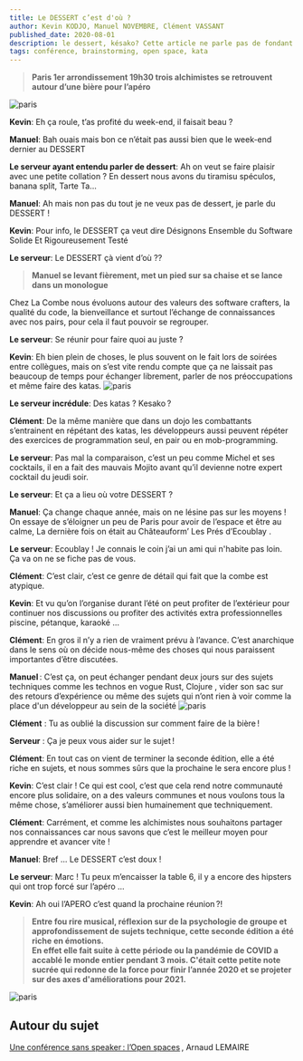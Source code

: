 ```yaml
---
title: Le DESSERT c’est d'où ? 
author: Kevin KODJO, Manuel NOVEMBRE, Clément VASSANT
published_date: 2020-08-01
description: le dessert, késako? Cette article ne parle pas de fondant au chocolat.
tags: conférence, brainstorming, open space, kata
---
```


>**Paris 1er arrondissement 19h30 trois alchimistes se retrouvent autour d’une bière pour l’apéro**  

![paris](https://media.giphy.com/media/l41lNsmgu4aLV6YBq/source.gif)

**Kevin**: Eh ça roule, t’as profité du week-end, il faisait beau ? 

**Manuel**: Bah ouais mais bon ce n’était pas aussi bien que le week-end dernier au DESSERT 

**Le serveur ayant entendu parler de dessert**: Ah on veut se faire plaisir avec une petite collation ? En dessert nous avons du tiramisu spéculos, banana split, Tarte Ta... 

**Manuel**: Ah mais non pas du tout je ne veux pas de dessert, je parle du DESSERT ! 

**Kevin**: Pour info, le DESSERT ça veut dire Désignons Ensemble du Software Solide Et Rigoureusement Testé

**Le serveur**:  Le DESSERT çà vient d’où ?? 

>**Manuel se levant fièrement, met un pied sur sa chaise et se lance dans un monologue**  

Chez La Combe nous évoluons autour des valeurs des software crafters, la qualité du code, la bienveillance et surtout l’échange de connaissances avec nos pairs, pour cela il faut pouvoir se regrouper. 

**Le serveur**: Se réunir pour faire quoi au juste ? 

**Kevin**: Eh bien plein de choses, le plus souvent on le fait lors de soirées entre collègues, mais on s’est vite rendu compte que ça ne laissait pas beaucoup de temps pour échanger librement, parler de nos préoccupations et même faire des katas. 
![paris](/images/2020/08/ledessert/01.jpg)
 
**Le serveur incrédule**: Des katas ? Kesako ? 

**Clément**: De la même manière que dans un dojo les combattants s’entrainent en répétant des katas, les développeurs aussi peuvent répéter des exercices de programmation seul, en pair ou en mob-programming. 

**Le serveur**: Pas mal la comparaison, c’est un peu comme Michel et ses cocktails, il en a fait des mauvais Mojito avant qu’il devienne notre expert cocktail du jeudi soir. 

**Le serveur**:  Et ça a lieu où votre DESSERT ? 

**Manuel**: Ça change chaque année, mais on ne lésine pas sur les moyens ! On essaye de s’éloigner un peu de Paris pour avoir de l’espace et être au calme, La dernière fois on était au Châteauform’ Les Prés d’Ecoublay . 

**Le serveur**: Ecoublay ! Je connais le coin j’ai un ami qui n'habite pas loin. Ça va on ne se fiche pas de vous. 

**Clément**: C’est clair, c’est ce genre de détail qui fait que la combe est atypique.  

**Kevin**: Et vu qu’on l’organise durant l’été on peut profiter de l’extérieur pour continuer nos discussions ou profiter des activités extra professionnelles piscine, pétanque, karaoké ... 

**Clément**: En gros il n’y a rien de vraiment prévu à l’avance. C’est anarchique dans le sens où on décide nous-même des choses qui nous paraissent importantes d’être discutées. 

**Manuel** : C’est ça, on peut échanger pendant deux jours sur des sujets techniques comme les technos en vogue Rust, Clojure , vider son sac sur des retours d’expérience ou même des sujets qui n’ont rien à voir comme la place d'un développeur au sein de la société 
![paris](/images/2020/08/ledessert/02.jpg)

**Clément** : Tu as oublié la discussion sur comment faire de la bière ! 

**Serveur** : Ça je peux vous aider sur le sujet ! 

**Clément**: En tout cas on vient de terminer la seconde édition, elle a été riche en sujets, et nous sommes sûrs que la prochaine le sera encore plus ! 

**Kevin**: C’est clair ! Ce qui est cool, c’est que cela rend notre communauté encore plus solidaire, on a des valeurs communes et nous voulons tous la même chose, s’améliorer aussi bien humainement que techniquement. 

**Clément**: Carrément, et comme les alchimistes nous souhaitons partager nos connaissances car nous savons que c’est le meilleur moyen pour apprendre et avancer vite !  

**Manuel**: Bref ... Le DESSERT c’est doux ! 

**Le serveur**:  Marc !  Tu peux m’encaisser la table 6, il y a encore des hipsters qui ont trop forcé sur l’apéro ... 

**Kevin**: Ah oui l’APERO c’est quand la prochaine réunion ?! 

>**Entre fou rire musical, réflexion sur de la psychologie de groupe et approfondissement de sujets technique, cette seconde édition a été riche en émotions.  
En effet elle fait suite à cette période ou la pandémie de COVID a accablé le monde entier pendant 3 mois. 
C'était cette petite note sucrée qui redonne de la force pour finir l’année 2020 et se projeter sur des axes d'améliorations pour 2021.** 

![paris](/images/2020/08/ledessert/03.jpg)

## Autour du sujet  

[Une conférence sans speaker : l’Open spaces](https://medium.com/arpinum/les-conf%C3%A9rences-open-spaces-7a0859757729) , Arnaud LEMAIRE

